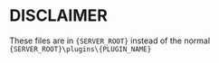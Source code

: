 # DISCLAIMER

These files are in `{SERVER_ROOT}` instead of the normal `{SERVER_ROOT}\plugins\{PLUGIN_NAME}`

